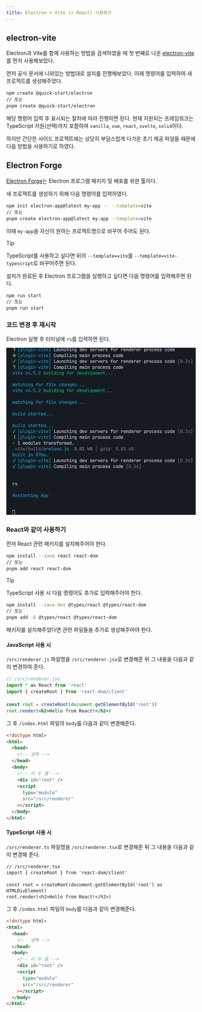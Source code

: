 ```yaml
---
title: Electron + Vite (+ React) 사용하기
---
```


## electron-vite

Electron과 Vite를 함께 사용하는 방법을 검색하였을 때 첫 번째로 나온 [electron-vite](https://electron-vite.org/)를 먼저 사용해보았다.

먼저 공식 문서에 나와있는 방법대로 설치를 진행해보았다. 아래 명령어를 입력하여 새 프로젝트를 생성해주었다.

```bash
npm create @quick-start/electron
// 또는
pnpm create @quick-start/electron
```

해당 명령어 입력 후 표시되는 절차에 따라 진행하면 된다. 현재 지원되는 프레임워크는 TypeScript 지원(선택)까지 포함하여 `vanilla`, `vue`, `react`, `svelte`, `solid`이다.

하지만 간단한 사이드 프로젝트에는 상당히 부담스럽게 다가온 초기 제공 파일들 때문에 다음 방법을 사용하기로 하였다.

## Electron Forge

[Electron Forge](https://www.electronforge.io/)는 Electron 프로그램 패키지 및 배포를 위한 툴이다.

새 프로젝트를 생성하기 위해 다음 명령어를 입력하였다.

```bash
npm init electron-app@latest my-app -- --template=vite
// 또는
pnpm create electron-app@latest my-app --template=vite
```

이때 `my-app`을 자신이 원하는 프로젝트명으로 바꾸어 주어도 된다.

> [!TIP]
> TypeScript를 사용하고 싶다면 뒤의 `--template=vite`를 `--template=vite-typescript`로 바꾸어주면 된다.

설치가 완료된 후 Electron 프로그램을 실행하고 싶다면 다음 명령어를 입력해주면 된다.

```bash
npm run start
// 또는
pnpm run start
```

### 코드 변경 후 재시작

Electron 실행 후 터미널에 `rs`를 입력하면 된다.

![터미털에서 `rs`를 입력한 모습](./assets/rs%20vite.gif)

### React와 같이 사용하기

먼저 React 관련 패키지를 설치해주어야 한다.

```bash
npm install --save react react-dom
// 또는
pnpm add react react-dom
```

> [!TIP]
> TypeScript 사용 시 다음 명령어도 추가로 입력해주어야 한다.
>
> ```bash
> npm install --save-dev @types/react @types/react-dom
> // 또는
> pnpm add -D @types/react @types/react-dom
> ```

패키지를 설치해주었다면 관련 파일들을 추가로 생성해주어야 한다.

#### JavaScript 사용 시

`/src/renderer.js` 파일명을 `/src/renderer.jsx`로 변경해준 뒤 그 내용을 다음과 같이 변경하여 준다.

```jsx
// /src/renderer.jsx
import * as React from 'react'
import { createRoot } from 'react-dom/client'

const root = createRoot(document.getElementById('root'))
root.render(<h2>Hello from React!</h2>)
```

그 후 `/index.html` 파일의 `body`를 다음과 같이 변경해준다.

```html
<!doctype html>
<html>
  <head>
    <!-- 생략 -->
  </head>
  <body>
    <!-- 이 두 줄 -->
    <div id="root" />
    <script
      type="module"
      src="/src/renderer"
    ></script>
  </body>
</html>
```

#### TypeScript 사용 시

`/src/renderer.ts` 파일명을 `/src/renderer.tsx`로 변경해준 뒤 그 내용을 다음과 같이 변경해 준다.

```tsx
// /src/renderer.tsx
import { createRoot } from 'react-dom/client'

const root = createRoot(document.getElementById('root') as HTMLDivElement)
root.render(<h2>Hello from React!</h2>)
```

그 후 `/index.html` 파일의 `body`를 다음과 같이 변경해준다.

```html
<!doctype html>
<html>
  <head>
    <!-- 생략 -->
  </head>
  <body>
    <!-- 이 두 줄 -->
    <div id="root" />
    <script
      type="module"
      src="/src/renderer"
    ></script>
  </body>
</html>
```
